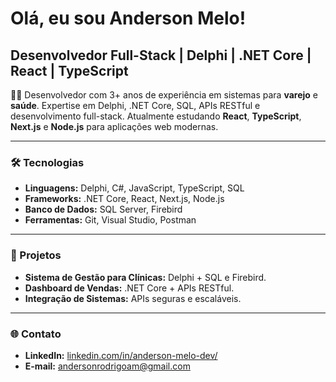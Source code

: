 # Olá, eu sou Anderson Melo!

## Desenvolvedor Full-Stack | Delphi | .NET Core | React | TypeScript

👨‍💻 Desenvolvedor com 3+ anos de experiência em sistemas para **varejo** e **saúde**. Expertise em Delphi, .NET Core, SQL, APIs RESTful e desenvolvimento full-stack. Atualmente estudando **React**, **TypeScript**, **Next.js** e **Node.js** para aplicações web modernas.

---

### 🛠️ Tecnologias

- **Linguagens:** Delphi, C#, JavaScript, TypeScript, SQL
- **Frameworks:** .NET Core, React, Next.js, Node.js
- **Banco de Dados:** SQL Server, Firebird
- **Ferramentas:** Git, Visual Studio, Postman

---

### 🚀 Projetos

- **Sistema de Gestão para Clínicas:** Delphi + SQL e Firebird.
- **Dashboard de Vendas:** .NET Core + APIs RESTful.
- **Integração de Sistemas:** APIs seguras e escaláveis.

---

### 🌐 Contato

- **LinkedIn:** [linkedin.com/in/anderson-melo-dev/](https://www.linkedin.com/in/anderson-melo-dev/)
- **E-mail:** [andersonrodrigoam@gmail.com](mailto:andersonrodrigoam@gmail.com)


<!--<h1>Greetings. I'm Anderson Rodrigo</h1>
<img src="https://raw.githubusercontent.com/MicaelliMedeiros/micaellimedeiros/master/image/computer-illustration.png" min-width="400px" max-width="400px" width="400px" align="right" alt="Computador">
<p align="left"> 
 Exploring the depths of web sorcery  🔍 <br> On a never-ending quest to master the development arts 🚀 <br> | ASP.NET Core enjoyer | Java pupil |
  
</p>

<p align="left">
  Skills: <p align="left">
    
  <a href="#" alt="AspNetCore">
  <img src="https://img.shields.io/badge/C%23-239120?style=for-the-badge&logo=c-sharp&logoColor=white" /></a>

  <a href="#" alt=".NET">
  <img src="https://img.shields.io/badge/.NET-5C2D91?style=for-the-badge&logo=.net&logoColor=white"/></a> 

  <a href="#" alt="Blazor">
  <img src="https://img.shields.io/badge/blazor-%235C2D91.svg?style=for-the-badge&logo=blazor&logoColor=white"/></a>

  <a href="#" alt="Javascript">
  <img src="https://img.shields.io/badge/JavaScript-F7DF1E?style=for-the-badge&logo=javascript&logoColor=black" /></a>
  
  <a href="#" alt="Javascript">
  <img src="https://img.shields.io/badge/java-%23ED8B00.svg?style=for-the-badge&logo=openjdk&logoColor=white" /></a>

  <a href="#" alt="HTML5">
  <img src="https://img.shields.io/badge/HTML5-E34F26?style=for-the-badge&logo=html5&logoColor=white"/></a>

  <a href="#" alt="CSS3">
  <img src="https://img.shields.io/badge/CSS3-1572B6?style=for-the-badge&logo=css3&logoColor=white"/></a>  
  
  <a href="#" alt="Boostrap">
  <img src="https://img.shields.io/badge/Bootstrap-563D7C?style=for-the-badge&logo=bootstrap&logoColor=white"/></a>
     
</p>

</p>

<p>
  <a href="https://www.linkedin.com/in/anderson-melo-3aaa94198/" alt="LinkedIn">
  <img src="https://img.shields.io/badge/linkedin-%230077B5.svg?style=for-the-badge&logo=linkedin&logoColor=white"/></a>
  
  <a href="mailto:andersonrodrigoam@gmail.com" alt="LinkedIn">
  <img src="https://img.shields.io/badge/Gmail-D14836?style=for-the-badge&logo=gmail&logoColor=white"/></a>
</p>

<!-- badges: https://github.com/Ileriayo/markdown-badges -->


<!-- Badges
https://github.com/iuricode/readme-template/blob/main/badges/badges.md
-->

